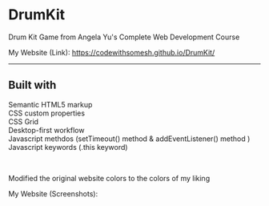 # DrumKit


Drum Kit Game from Angela Yu's Complete Web Development Course

My Website (Link): https://codewithsomesh.github.io/DrumKit/

<hr>

## Built with

  Semantic HTML5 markup 
<br>
  CSS custom properties 
<br>
  CSS Grid
<br>
  Desktop-first workflow
<br>
  Javascript methdos (setTimeout() method & addEventListener() method )
  <br>
  Javascript keywords (.this keyword)

<br>

Modified the original website colors to the colors of my liking

My Website (Screenshots):
